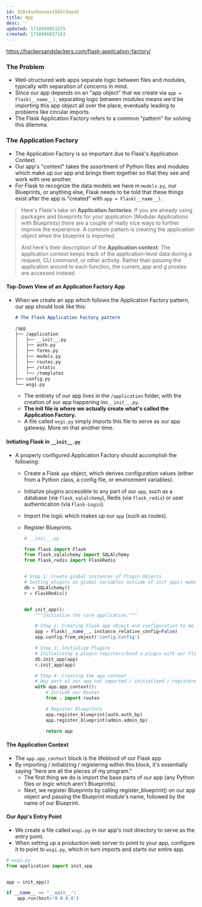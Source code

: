 ```yaml
---
id: 310s4so9aswox1502c9ayu5
title: App
desc: ''
updated: 1716950051575
created: 1716946937163
---
```


https://hackersandslackers.com/flask-application-factory/


### The Problem
- Well-structured web apps separate logic between files and modules, typically with separation of concerns in mind. 
- Since our app depends on an "app object" that we create via `app = Flask(__name__)`, separating logic between modules means we'd be importing this app object all over the place, eventually leading to problems like circular imports. 
- The Flask Application Factory refers to a common "pattern" for solving this dilemma.

### The Application Factory
- The Application Factory is so important due to Flask's Application Context. 
- Our app's "context" takes the assortment of Python files and modules which make up our app and brings them together so that they see and work with one another. 
- For Flask to recognize the data models we have in `models.py`, our Blueprints, or anything else, Flask needs to be told that these things exist after the app is "created" with `app = Flask(__name__)`.

> Here's Flask's take on **Application factories**:
> If you are already using packages and blueprints for your application (Modular Applications with Blueprints) there are a couple of really nice ways to further improve the experience. 
> A common pattern is creating the application object when the blueprint is imported.
>
> And here's their description of the **Application context**:
> The application context keeps track of the application-level data during a request, CLI command, or other activity. Rather than passing the application around to each function, the current_app and g proxies are accessed instead.


#### Top-Down View of an Application Factory App
- When we create an app which follows the Application Factory pattern, our app should look like this:
    ``` md
    # The Flask Application Factory pattern
    
    /app
    ├── /application
    │   ├── __init__.py
    │   ├── auth.py
    │   ├── forms.py
    │   ├── models.py
    │   ├── routes.py
    │   ├── /static
    │   └── /templates
    ├── config.py
    └── wsgi.py
    ```

    - The entirety of our app lives in the `/application` folder, with the creation of our app happening inc`__init__.py`. 
    - **The init file is where we actually create what's called the Application Factory.**
    - A file called `wsgi.py` simply imports this file to serve as our app gateway. More on that another time.

#### Initiating Flask in `__init__.py`

- A properly configured Application Factory should accomplish the following:
  - Create a Flask `app` object, which derives configuration values (either from a Python class, a config file, or environment variables).
  - Initialize plugins accessible to any part of our `app`, such as a database (via `flask_sqlalchemy`), Redis (via `flask_redis`) or user authentication (via `Flask-Login`).
  - Import the logic which makes up our `app` (such as routes).
  - Register Blueprints.

    ``` py
    # __init__.py
    
    from flask import Flask
    from flask_sqlalchemy import SQLAlchemy
    from flask_redis import FlaskRedis


    # Step 1: Create global instances of Plugin Objects 
    # Setting plugins as global variables outside of init_app() makes them globally accessible to other parts of our application
    db = SQLAlchemy()
    r = FlaskRedis()


    def init_app():
        """Initialize the core application."""
    
        # Step 2: Creating Flask app object and configuration to be done via config.py:
        app = Flask(__name__, instance_relative_config=False)
        app.config.from_object('config.Config')

        # Step 3: Initialize Plugins
        # Initializing a plugin registers/bind a plugin with our Flask app so that there are available to be used
        db.init_app(app)
        r.init_app(app)

        # Step 4: Creating the app context
        # Any part of our app not imported / initialized / registered within app.app_context block effectively does not exist. 
        with app.app_context():
            # Include our Routes
            from . import routes

            # Register Blueprints
            app.register_blueprint(auth.auth_bp)
            app.register_blueprint(admin.admin_bp)

            return app

    ```



#### The Application Context
- The `app.app_context` block is the lifeblood of our Flask app 
- By importing / initializing / registering within this block, it's essentially saying "here are all the pieces of my program."
  - The first thing we do is import the base parts of our app (any Python files or logic which aren't Blueprints). 
  - Next, we register Blueprints by calling register_blueprint() on our app object and passing the Blueprint module's name, followed by the name of our Blueprint. 



#### Our App's Entry Point

- We create a file called `wsgi.py` in our app's root directory to serve as the entry point. 
- When setting up a production web server to point to your app, configure it to point to `wsgi.py`, which in turn imports and starts our entire app.

``` py
# wsgi.py
from application import init_app


app = init_app()

if __name__ == "__main__":
    app.run(host='0.0.0.0')
```